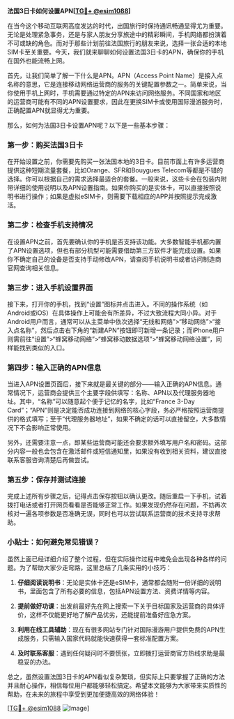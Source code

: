 **法国3日卡如何设置APN[[TG💪+ @esim1088](https://t.me/s/esim1088)]**

在当今这个移动互联网高度发达的时代，出国旅行时保持通讯畅通显得尤为重要。无论是处理紧急事务，还是与家人朋友分享旅途中的精彩瞬间，手机网络都扮演着不可或缺的角色。而对于那些计划前往法国旅行的朋友来说，选择一张合适的本地SIM卡至关重要。今天，我们就来聊聊如何设置法国3日卡的APN，确保你的手机在国外也能流畅上网。

首先，让我们简单了解一下什么是APN。APN（Access Point Name）是接入点名称的意思，它是连接移动网络运营商的服务的关键配置参数之一。简单来说，当你使用手机上网时，手机需要通过特定的APN来访问网络服务。不同国家和地区的运营商可能有不同的APN设置要求，因此在更换SIM卡或使用国际漫游服务时，正确配置APN就显得尤为重要。

那么，如何为法国3日卡设置APN呢？以下是一些基本步骤：

### 第一步：购买法国3日卡

在开始设置之前，你需要先购买一张法国本地的3日卡。目前市面上有许多运营商提供这种短期流量套餐，比如Orange、SFR和Bouygues Telecom等都是不错的选择。你可以根据自己的需求选择最适合的套餐。一般来说，这些卡会在包装内附带详细的使用说明以及APN设置指南。如果你购买的是实体卡，可以直接按照说明书进行操作；如果是虚拟eSIM卡，则需要下载相应的APP并按照提示完成激活。

### 第二步：检查手机支持情况

在设置APN之前，首先要确认你的手机是否支持该功能。大多数智能手机都内置了APN设置选项，但也有部分机型可能需要借助第三方软件才能完成设置。如果你不确定自己的设备是否支持手动修改APN，请查阅手机说明书或者访问制造商官网查询相关信息。

### 第三步：进入手机设置界面

接下来，打开你的手机，找到“设置”图标并点击进入。不同的操作系统（如Android或iOS）在具体操作上可能会有所差异，不过大致流程大同小异。对于Android用户而言，通常可以从主菜单中依次选择“无线和网络”>“移动网络”>“接入点名称”，然后点击右下角的“新建APN”按钮即可新增一条记录；而iPhone用户则需前往“设置”>“蜂窝移动网络”>“蜂窝移动数据选项”>“蜂窝移动网络设置”，同样能找到类似的入口。

### 第四步：输入正确的APN信息

当进入APN设置页面后，接下来就是最关键的部分——输入正确的APN信息。通常情况下，运营商会提供三个主要字段供填写：名称、APN以及代理服务器地址。其中，“名称”可以随意起个便于记忆的名字，比如“France 3-Day Card”；“APN”则是决定能否成功连接到网络的核心字段，务必严格按照运营商提供的格式填写；至于“代理服务器地址”，如果不确定的话可以直接留空，大多数情况下不会影响正常使用。

另外，还需要注意一点，即某些运营商可能还会要求额外填写用户名和密码。这部分内容一般也会包含在激活邮件或短信通知里，如果没有收到相关资料，建议直接联系客服咨询清楚后再做尝试。

### 第五步：保存并测试连接

完成上述所有步骤之后，记得点击保存按钮以确认更改。随后重启一下手机，试着拨打电话或者打开网页看看是否能够正常工作。如果发现仍然存在问题，不妨再次核对一遍各项参数是否准确无误，同时也可以尝试联系运营商的技术支持寻求帮助。

### 小贴士：如何避免常见错误？

虽然上面已经详细介绍了整个过程，但在实际操作过程中难免会出现各种各样的问题。为了帮助大家少走弯路，这里总结了几条实用的小技巧：

1. **仔细阅读说明书**：无论是实体卡还是eSIM卡，通常都会随附一份详细的说明书，里面包含了所有必要的信息，包括APN设置方法、资费详情等内容。
   
2. **提前做好功课**：出发前最好先在网上搜索一下关于目标国家及运营商的具体评价，这样不仅能更好地了解产品优劣，还能提前准备好应急方案。
   
3. **利用在线工具辅助**：现在有很多网站专门针对国际漫游用户提供免费的APN生成服务，只需输入国家代码就能快速获得一套标准配置方案。
   
4. **及时联系客服**：遇到任何疑问时不要慌张，立即拨打运营商官方热线求助是最稳妥的办法。

总之，虽然设置法国3日卡的APN看似复杂繁琐，但实际上只要掌握了正确的方法并且耐心操作，相信每位用户都能够轻松搞定。希望本文能够为大家带来实质性的帮助，在未来的旅程中享受到更加便捷高效的网络体验！

[[TG💪+ @esim1088](https://t.me/s/esim1088) ![Image](https://i.postimg.cc/4NQfJmqS/Snipaste-2025-05-13-00-14-12.png)]